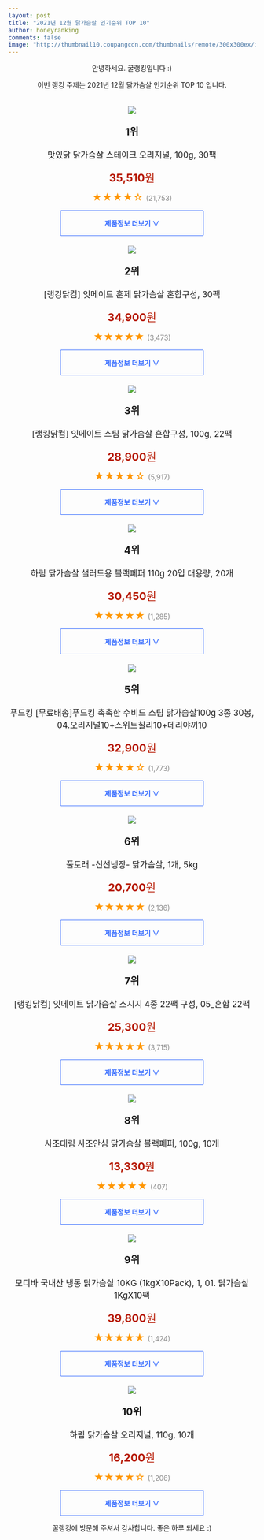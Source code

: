 ```yaml
--- 
layout: post 
title: "2021년 12월 닭가슴살 인기순위 TOP 10" 
author: honeyranking 
comments: false 
image: "http://thumbnail10.coupangcdn.com/thumbnails/remote/300x300ex/image/product/image/vendoritem/2018/01/15/3055262955/bdddf399-05e9-4ae8-ba08-8739f2e093c8.jpg" 
--- 
```

<p style="text-align: center;">안녕하세요. 꿀랭킹입니다 :)</p> <p style="text-align: center;">이번 랭킹 주제는 2021년 12월 닭가슴살 인기순위 TOP 10 입니다.</p><center><img src="http://thumbnail10.coupangcdn.com/thumbnails/remote/300x300ex/image/product/image/vendoritem/2018/01/15/3055262955/bdddf399-05e9-4ae8-ba08-8739f2e093c8.jpg" style="margin-top:20px" /></center> <p style="text-align: center; font-size: 20px"><b>1위</b></p> <p style="text-align: center; font-size: 17px">맛있닭 닭가슴살 스테이크 오리지널, 100g, 30팩</p> <p style="text-align: center;"><span style="color: #b61800; font-size: 22px;"><b>35,510</b>원</span></p> <p style="text-align: center;"><span style="color: #ff9600; font-size: 20px;">★★★★☆ </span><span style="color: #878787;">(21,753)</span></p> <center><a href="https://link.coupang.com/a/hGO2k"> <div style="font-size: 14px; display: inline-block; padding: 15px 90px; color: #346aff; border-radius: 2px; border: 1px solid #346aff; cursor: pointer;"><b>제품정보 더보기 &or;</b></div> </a></center><center><img src="http://thumbnail9.coupangcdn.com/thumbnails/remote/300x300ex/image/vendor_inventory/e915/ad999a4e3ebfdffd2737df8a0760f911ab3645287d219f8b597070be33ea.jpg" style="margin-top:20px" /></center> <p style="text-align: center; font-size: 20px"><b>2위</b></p> <p style="text-align: center; font-size: 17px">[랭킹닭컴] 잇메이트 훈제 닭가슴살 혼합구성, 30팩</p> <p style="text-align: center;"><span style="color: #b61800; font-size: 22px;"><b>34,900</b>원</span></p> <p style="text-align: center;"><span style="color: #ff9600; font-size: 20px;">★★★★★ </span><span style="color: #878787;">(3,473)</span></p> <center><a href="https://link.coupang.com/a/hGO2m"> <div style="font-size: 14px; display: inline-block; padding: 15px 90px; color: #346aff; border-radius: 2px; border: 1px solid #346aff; cursor: pointer;"><b>제품정보 더보기 &or;</b></div> </a></center><center><img src="http://thumbnail10.coupangcdn.com/thumbnails/remote/300x300ex/image/vendor_inventory/124c/f1e4213827335e3d8ee0c6d2dfc5e889094878ae396fd6656da1f0734222.jpg" style="margin-top:20px" /></center> <p style="text-align: center; font-size: 20px"><b>3위</b></p> <p style="text-align: center; font-size: 17px">[랭킹닭컴] 잇메이트 스팀 닭가슴살 혼합구성, 100g, 22팩</p> <p style="text-align: center;"><span style="color: #b61800; font-size: 22px;"><b>28,900</b>원</span></p> <p style="text-align: center;"><span style="color: #ff9600; font-size: 20px;">★★★★☆ </span><span style="color: #878787;">(5,917)</span></p> <center><a href="https://link.coupang.com/a/hGO2n"> <div style="font-size: 14px; display: inline-block; padding: 15px 90px; color: #346aff; border-radius: 2px; border: 1px solid #346aff; cursor: pointer;"><b>제품정보 더보기 &or;</b></div> </a></center><center><img src="http://thumbnail9.coupangcdn.com/thumbnails/remote/300x300ex/image/vendor_inventory/f6e5/b4548100d1630e695b38ace4deaa14b6cec862c66ff81fb3f66b05ffc1bd.jpg" style="margin-top:20px" /></center> <p style="text-align: center; font-size: 20px"><b>4위</b></p> <p style="text-align: center; font-size: 17px">하림 닭가슴살 샐러드용 블랙페퍼 110g 20입 대용량, 20개</p> <p style="text-align: center;"><span style="color: #b61800; font-size: 22px;"><b>30,450</b>원</span></p> <p style="text-align: center;"><span style="color: #ff9600; font-size: 20px;">★★★★★ </span><span style="color: #878787;">(1,285)</span></p> <center><a href="https://link.coupang.com/a/hGO2o"> <div style="font-size: 14px; display: inline-block; padding: 15px 90px; color: #346aff; border-radius: 2px; border: 1px solid #346aff; cursor: pointer;"><b>제품정보 더보기 &or;</b></div> </a></center><center><img src="http://thumbnail10.coupangcdn.com/thumbnails/remote/300x300ex/image/vendor_inventory/b9aa/cce515238739bc87010b8dd462f7bb121b920d76ed7be7af63f49725f626.jpg" style="margin-top:20px" /></center> <p style="text-align: center; font-size: 20px"><b>5위</b></p> <p style="text-align: center; font-size: 17px">푸드킹 [무료배송]푸드킹 촉촉한 수비드 스팀 닭가슴살100g 3종 30봉, 04.오리지널10+스위트칠리10+데리야끼10</p> <p style="text-align: center;"><span style="color: #b61800; font-size: 22px;"><b>32,900</b>원</span></p> <p style="text-align: center;"><span style="color: #ff9600; font-size: 20px;">★★★★☆ </span><span style="color: #878787;">(1,773)</span></p> <center><a href="https://link.coupang.com/a/hGO2p"> <div style="font-size: 14px; display: inline-block; padding: 15px 90px; color: #346aff; border-radius: 2px; border: 1px solid #346aff; cursor: pointer;"><b>제품정보 더보기 &or;</b></div> </a></center><center><img src="http://thumbnail8.coupangcdn.com/thumbnails/remote/300x300ex/image/vendor_inventory/ddde/6df37fd6b840d76077f8e45846337f6be7a347af2507a866a9f0cb001b00.jpg" style="margin-top:20px" /></center> <p style="text-align: center; font-size: 20px"><b>6위</b></p> <p style="text-align: center; font-size: 17px">풀토래 -신선냉장- 닭가슴살, 1개, 5kg</p> <p style="text-align: center;"><span style="color: #b61800; font-size: 22px;"><b>20,700</b>원</span></p> <p style="text-align: center;"><span style="color: #ff9600; font-size: 20px;">★★★★★ </span><span style="color: #878787;">(2,136)</span></p> <center><a href="https://link.coupang.com/a/hGO2r"> <div style="font-size: 14px; display: inline-block; padding: 15px 90px; color: #346aff; border-radius: 2px; border: 1px solid #346aff; cursor: pointer;"><b>제품정보 더보기 &or;</b></div> </a></center><center><img src="http://thumbnail8.coupangcdn.com/thumbnails/remote/300x300ex/image/vendor_inventory/14dd/7108beb93067726562c66f605367c9db5cefe736dd85de33eeb984c665d2.jpg" style="margin-top:20px" /></center> <p style="text-align: center; font-size: 20px"><b>7위</b></p> <p style="text-align: center; font-size: 17px">[랭킹닭컴] 잇메이트 닭가슴살 소시지 4종 22팩 구성, 05_혼합 22팩</p> <p style="text-align: center;"><span style="color: #b61800; font-size: 22px;"><b>25,300</b>원</span></p> <p style="text-align: center;"><span style="color: #ff9600; font-size: 20px;">★★★★★ </span><span style="color: #878787;">(3,715)</span></p> <center><a href="undefined"> <div style="font-size: 14px; display: inline-block; padding: 15px 90px; color: #346aff; border-radius: 2px; border: 1px solid #346aff; cursor: pointer;"><b>제품정보 더보기 &or;</b></div> </a></center><center><img src="http://thumbnail6.coupangcdn.com/thumbnails/remote/300x300ex/image/vendor_inventory/e455/6d95e9e4372bd609fbabc7a6f43a7fe99a011e84a5acff95d4f0d7d8a46f.jpg" style="margin-top:20px" /></center> <p style="text-align: center; font-size: 20px"><b>8위</b></p> <p style="text-align: center; font-size: 17px">사조대림 사조안심 닭가슴살 블랙페퍼, 100g, 10개</p> <p style="text-align: center;"><span style="color: #b61800; font-size: 22px;"><b>13,330</b>원</span></p> <p style="text-align: center;"><span style="color: #ff9600; font-size: 20px;">★★★★★ </span><span style="color: #878787;">(407)</span></p> <center><a href="https://link.coupang.com/a/hGO2t"> <div style="font-size: 14px; display: inline-block; padding: 15px 90px; color: #346aff; border-radius: 2px; border: 1px solid #346aff; cursor: pointer;"><b>제품정보 더보기 &or;</b></div> </a></center><center><img src="http://thumbnail10.coupangcdn.com/thumbnails/remote/300x300ex/image/vendor_inventory/6624/5fa445f045f3433193ed4f87df6e7eadae261afc1f1a2cee40828e92e3da.jpg" style="margin-top:20px" /></center> <p style="text-align: center; font-size: 20px"><b>9위</b></p> <p style="text-align: center; font-size: 17px">모디바 국내산 냉동 닭가슴살 10KG (1kgX10Pack), 1, 01. 닭가슴살 1KgX10팩</p> <p style="text-align: center;"><span style="color: #b61800; font-size: 22px;"><b>39,800</b>원</span></p> <p style="text-align: center;"><span style="color: #ff9600; font-size: 20px;">★★★★★ </span><span style="color: #878787;">(1,424)</span></p> <center><a href="https://link.coupang.com/a/hGO2u"> <div style="font-size: 14px; display: inline-block; padding: 15px 90px; color: #346aff; border-radius: 2px; border: 1px solid #346aff; cursor: pointer;"><b>제품정보 더보기 &or;</b></div> </a></center><center><img src="http://thumbnail10.coupangcdn.com/thumbnails/remote/300x300ex/image/vendor_inventory/images/2019/03/18/16/9/b65fa511-a29d-47e2-ae22-1effa0f82933.jpg" style="margin-top:20px" /></center> <p style="text-align: center; font-size: 20px"><b>10위</b></p> <p style="text-align: center; font-size: 17px">하림 닭가슴살 오리지널, 110g, 10개</p> <p style="text-align: center;"><span style="color: #b61800; font-size: 22px;"><b>16,200</b>원</span></p> <p style="text-align: center;"><span style="color: #ff9600; font-size: 20px;">★★★★☆ </span><span style="color: #878787;">(1,206)</span></p> <center><a href="https://link.coupang.com/a/hGO2x"> <div style="font-size: 14px; display: inline-block; padding: 15px 90px; color: #346aff; border-radius: 2px; border: 1px solid #346aff; cursor: pointer;"><b>제품정보 더보기 &or;</b></div> </a></center> <p style="text-align: center;">꿀랭킹에 방문해 주셔서 감사합니다. 좋은 하루 되세요 :)</p>

